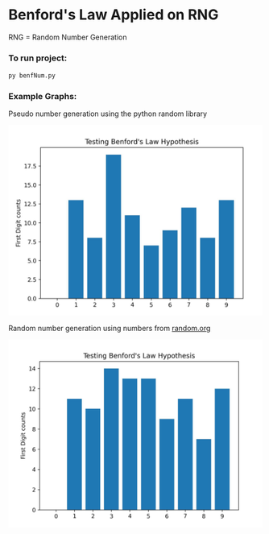 # Benford's Law Applied on RNG
RNG = Random Number Generation 

### To run project:
```bash
py benfNum.py
```

### Example Graphs:

Pseudo number generation using the python random library

![Pseudo Number Graph](/graphs/pseudo-number-graph.JPG)


Random number generation using numbers from [random.org](https://www.random.org/integers/) 

![random.org Number Graph](/graphs/random.org-number-graph.JPG)